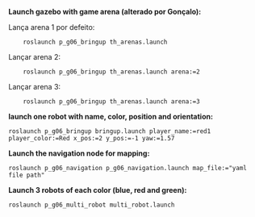 **Launch gazebo with game arena (alterado por Gonçalo):**

Lança arena 1 por defeito:

        roslaunch p_g06_bringup th_arenas.launch 

Lançar arena 2:

        roslaunch p_g06_bringup th_arenas.launch arena:=2

Lançar arena 3:

        roslaunch p_g06_bringup th_arenas.launch arena:=3


**launch one robot with name, color, position and orientation:**

    roslaunch p_g06_bringup bringup.launch player_name:=red1 player_color:=Red x_pos:=2 y_pos:=-1 yaw:=1.57

**Launch the navigation node for mapping:**

    roslaunch p_g06_navigation p_g06_navigation.launch map_file:="yaml file path"
    
**Launch 3 robots of each color (blue, red and green):**
    
    roslaunch p_g06_multi_robot multi_robot.launch
